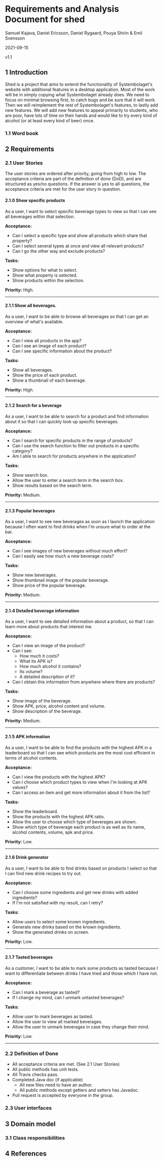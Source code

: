 # Requirements and Analysis Document for shed

Samuel Kajava, Daniel Ericsson, Daniel Rygaard, Pouya Shirin & Emil Svensson

2021-09-15

v1.1

## 1 Introduction

Shed is a project that aims to extend the functionality of Systembolaget's website with additional features in a desktop application. Most of the work will be in simply copying what Systembolaget already does. We need to focus on minimal browsing first, to catch bugs and be sure that it will work. Then we will reimplement the rest of Systembolaget's features, to lastly add new features. We will add new features to appeal primarily to students, who are poor, have lots of time on their hands and would like to try every kind of alcohol (or at least every kind of beer) once.

### 1.1 Word book

## 2 Requirements

### 2.1 User Stories

The user stories are ordered after priority, going from high to low. The acceptance criteria are part of the definition of done (DoD), and are structured as yes/no questions. If the answer is yes to all questions, the acceptance criteria are met for the user story in question.

#### 2.1.0 Show specific products

As a user, I want to select specific beverage types to view so that I can see all beverages within that selection.   

**Acceptance:**   

- Can I select a specific type and show all products which share that property?   
- Can I select several types at once and view all relevant products?   
- Can I go the other way and exclude products?   



**Tasks:**  

* Show options for what to select.    
* Show what property is selected.    
* Show products within the selection.    



**Priority:** High.    



***



#### 2.1.1 Show all beverages.  

As a user, I want to be able to browse all beverages so that I can get an overview of what's available.      

**Acceptance:**   

- Can I view all products in the app?   
- Can I see an image of each product?   
- Can I see specific information about the product?   



**Tasks:**  

* Show all beverages.   
* Show the price of each product.   
* Show a thumbnail of each beverage.   



**Priority:** High.  



***



#### 2.1.2 Search for a beverage

As a user, I want to be able to search for a product and find information about it so that I can quickly look up specific beverages.   

**Acceptance:**   

- Can I search for specific products in the range of products?
- Can I use the search function to filter out products in a specific category?
- Am I able to search for products anywhere in the application?



**Tasks:**   

* Show search box.   
* Allow the user to enter a search term in the search box.   
* Show results based on the search term.   



**Priority:** Medium.   



***

#### 2.1.3 Popular beverages

As a user, I want to see new  beverages as soon as I launch the application because I often want to find drinks when I'm unsure what to order at the bar.   



**Acceptance:**   

- Can I see images of new beverages without much effort?
- Can I easily see how much a new beverage costs?



**Tasks:**   

* Show new beverages.  
* Show thumbnail image of the popular beverage.  
* Show price of the popular beverage.  



**Priority:** Medium.



***

#### 2.1.4 Detailed beverage information

As a user, I want to see detailed information about a product, so that I can learn more about products that interest me.   



**Acceptance:**

- Can I view an image of the product?   
- Can I see:   
  - How much it costs?   
  - What its APK is?   
  - How much alcohol it contains?   
  - Its volume?   
  - A detailed description of it?
- Can I obtain this information from anywhere where there are products?   



**Tasks:**  

* Show image of the beverage.   
* Show APK, price, alcohol content and volume.   
* Show description of the beverage.   



**Priority:** Medium.   



***

#### 2.1.5 APK information

As a user, I want to be able to find the products with the highest APK in a leaderboard so that I can see which products are the most cost efficient in terms of alcohol contents.



**Acceptance:**

- Can I view the products with the highest APK?
- Can I choose which product types to view when I'm looking at APK values?
- Can I access an item and get more information about it from the list?



**Tasks:**

* Show the leaderboard.   
* Show the products with the highest APK ratio.   
* Allow the user to choose which type of beverages are shown.   
* Show which type of beverage each product is as well as its name, alcohol contents, volume, apk and price.   



**Priority:** Low.

***

#### 2.1.6 Drink generator

As a user, I want to be able to find drinks based on products I select so that I can find new drink recipes to try out.



**Acceptance:**

- Can I choose some ingredients and get new drinks with added ingredients?
- If I'm not satisfied with my result, can I retry?



**Tasks:**

- Allow users to select some known ingredients.   
- Generate new drinks based on the known ingredients.   
- Show the generated drinks on screen.  



**Priority:** Low.

***

#### 2.1.7 Tasted beverages

As a customer, I want to be able to mark some products as tasted because I want to differentiate between drinks I have tried and those which I have not.



**Acceptance:**

- Can I mark a beverage as tasted?
- If I change my mind, can I unmark untasted beverages?



**Tasks:**

- Allow user to mark beverages as tasted.   
- Allow the user to view all marked beverages.   
- Allow the user to unmark beverages in case they change their mind.



**Priority:** Low.

____

### 2.2 Definition of Done

- All acceptance criteria are met. (See 2.1 User Stories)
- All public methods has unit tests.
- All Travis checks pass.
- Completed Java doc (if applicable)
  - All new files need to have an author.
  - All public methods except getters and setters has Javadoc.
- Pull request is accepted by everyone in the group.

### 2.3 User interfaces

## 3 Domain model

### 3.1 Class responsibilities

## 4 References
